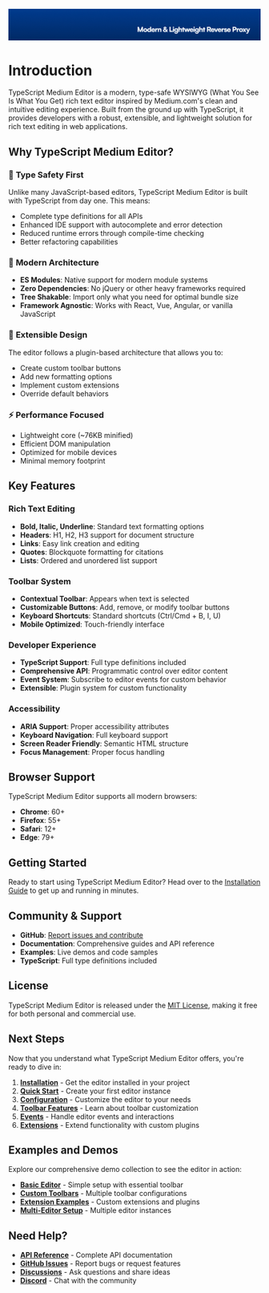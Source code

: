 <p align="center"><img src="https://github.com/stacksjs/rpx/blob/main/.github/art/cover.jpg?raw=true" alt="Social Card of this repo"></p>

# Introduction

TypeScript Medium Editor is a modern, type-safe WYSIWYG (What You See Is What You Get) rich text editor inspired by Medium.com's clean and intuitive editing experience. Built from the ground up with TypeScript, it provides developers with a robust, extensible, and lightweight solution for rich text editing in web applications.

## Why TypeScript Medium Editor?

### 🎯 **Type Safety First**
Unlike many JavaScript-based editors, TypeScript Medium Editor is built with TypeScript from day one. This means:
- Complete type definitions for all APIs
- Enhanced IDE support with autocomplete and error detection
- Reduced runtime errors through compile-time checking
- Better refactoring capabilities

### 🚀 **Modern Architecture**
- **ES Modules**: Native support for modern module systems
- **Zero Dependencies**: No jQuery or other heavy frameworks required
- **Tree Shakable**: Import only what you need for optimal bundle size
- **Framework Agnostic**: Works with React, Vue, Angular, or vanilla JavaScript

### 🔧 **Extensible Design**
The editor follows a plugin-based architecture that allows you to:
- Create custom toolbar buttons
- Add new formatting options
- Implement custom extensions
- Override default behaviors

### ⚡ **Performance Focused**
- Lightweight core (~76KB minified)
- Efficient DOM manipulation
- Optimized for mobile devices
- Minimal memory footprint

## Key Features

### Rich Text Editing
- **Bold, Italic, Underline**: Standard text formatting options
- **Headers**: H1, H2, H3 support for document structure
- **Links**: Easy link creation and editing
- **Quotes**: Blockquote formatting for citations
- **Lists**: Ordered and unordered list support

### Toolbar System
- **Contextual Toolbar**: Appears when text is selected
- **Customizable Buttons**: Add, remove, or modify toolbar buttons
- **Keyboard Shortcuts**: Standard shortcuts (Ctrl/Cmd + B, I, U)
- **Mobile Optimized**: Touch-friendly interface

### Developer Experience
- **TypeScript Support**: Full type definitions included
- **Comprehensive API**: Programmatic control over editor content
- **Event System**: Subscribe to editor events for custom behavior
- **Extensible**: Plugin system for custom functionality

### Accessibility
- **ARIA Support**: Proper accessibility attributes
- **Keyboard Navigation**: Full keyboard support
- **Screen Reader Friendly**: Semantic HTML structure
- **Focus Management**: Proper focus handling

## Browser Support

TypeScript Medium Editor supports all modern browsers:

- **Chrome**: 60+
- **Firefox**: 55+
- **Safari**: 12+
- **Edge**: 79+

## Getting Started

Ready to start using TypeScript Medium Editor? Head over to the [Installation Guide](/install) to get up and running in minutes.

## Community & Support

- **GitHub**: [Report issues and contribute](https://github.com/stacksjs/ts-medium-editor)
- **Documentation**: Comprehensive guides and API reference
- **Examples**: Live demos and code samples
- **TypeScript**: Full type definitions included

## License

TypeScript Medium Editor is released under the [MIT License](/license), making it free for both personal and commercial use.

## Next Steps

Now that you understand what TypeScript Medium Editor offers, you're ready to dive in:

1. **[Installation](/install)** - Get the editor installed in your project
2. **[Quick Start](/usage)** - Create your first editor instance
3. **[Configuration](/config)** - Customize the editor to your needs
4. **[Toolbar Features](/features/toolbar)** - Learn about toolbar customization
5. **[Events](/features/events)** - Handle editor events and interactions
6. **[Extensions](/extensions)** - Extend functionality with custom plugins

## Examples and Demos

Explore our comprehensive demo collection to see the editor in action:

- **[Basic Editor](../demo/index.html)** - Simple setup with essential toolbar
- **[Custom Toolbars](../demo/custom-toolbar.html)** - Multiple toolbar configurations
- **[Extension Examples](../demo/extension-example.html)** - Custom extensions and plugins
- **[Multi-Editor Setup](../demo/multi-editor.html)** - Multiple editor instances

## Need Help?

- **[API Reference](/api)** - Complete API documentation
- **[GitHub Issues](https://github.com/stacksjs/ts-medium-editor/issues)** - Report bugs or request features
- **[Discussions](https://github.com/stacksjs/stacks/discussions)** - Ask questions and share ideas
- **[Discord](https://discord.gg/stacksjs)** - Chat with the community

